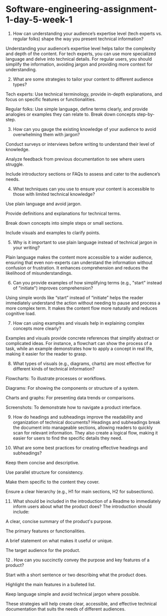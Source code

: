 # Software-engineering-assignment-1-day-5-week-1

1. How can understanding your audience’s expertise level (tech experts vs. regular folks) shape the way you present technical information?

 Understanding your audience’s expertise level helps tailor the complexity and depth of the content. For tech experts, you can use more specialized language and delve into technical details. For regular users, you should simplify the information, avoiding jargon and providing more context for understanding.


2. What are some strategies to tailor your content to different audience types?

Tech experts: Use technical terminology, provide in-depth explanations, and focus on specific features or functionalities.

Regular folks: Use simple language, define terms clearly, and provide analogies or examples they can relate to. Break down concepts step-by-step.



3. How can you gauge the existing knowledge of your audience to avoid overwhelming them with jargon?

Conduct surveys or interviews before writing to understand their level of knowledge.

Analyze feedback from previous documentation to see where users struggle.

Include introductory sections or FAQs to assess and cater to the audience’s needs.



4. What techniques can you use to ensure your content is accessible to those with limited technical knowledge?

Use plain language and avoid jargon.

Provide definitions and explanations for technical terms.

Break down concepts into simple steps or small sections.

Include visuals and examples to clarify points.



5. Why is it important to use plain language instead of technical jargon in your writing? 

Plain language makes the content more accessible to a wider audience, ensuring that even non-experts can understand the information without confusion or frustration. It enhances comprehension and reduces the likelihood of misunderstandings.


6. Can you provide examples of how simplifying terms (e.g., "start" instead of "initiate") improves comprehension?   


 Using simple words like “start” instead of “initiate” helps the reader immediately understand the action without needing to pause and process a more complex term. It makes the content flow more naturally and reduces cognitive load.


7. How can using examples and visuals help in explaining complex concepts more clearly?


Examples and visuals provide concrete references that simplify abstract or complicated ideas. For instance, a flowchart can show the process of a task, while an example demonstrates how to apply a concept in real life, making it easier for the reader to grasp.


8. What types of visuals (e.g., diagrams, charts) are most effective for different kinds of technical information?

Flowcharts: To illustrate processes or workflows.

Diagrams: For showing the components or structure of a system.

Charts and graphs: For presenting data trends or comparisons.

Screenshots: To demonstrate how to navigate a product interface.



9. How do headings and subheadings improve the readability and organization of technical documents?
 Headings and subheadings break the document into manageable sections, allowing readers to quickly scan for relevant information. They also create a logical flow, making it easier for users to find the specific details they need.


10. What are some best practices for creating effective headings and subheadings?

Keep them concise and descriptive.

Use parallel structure for consistency.

Make them specific to the content they cover.

Ensure a clear hierarchy (e.g., H1 for main sections, H2 for subsections).



11. What should be included in the introduction of a Readme to immediately inform users about what the product does? The introduction should include:

A clear, concise summary of the product's purpose.

The primary features or functionalities.

A brief statement on what makes it useful or unique.

The target audience for the product.



12 . How can you succinctly convey the purpose and key features of a product?

Start with a short sentence or two describing what the product does.

Highlight the main features in a bulleted list.

Keep language simple and avoid technical jargon where possible.




These strategies will help create clear, accessible, and effective technical documentation that suits the needs of different audiences.
